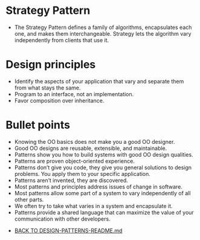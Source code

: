 # Strategy Pattern

* The Strategy Pattern defines a family of algorithms, encapsulates each one, 
and makes them interchangeable. Strategy lets the algorithm vary independently from clients that use it.

# Design principles

* Identify the aspects of your application that vary and separate them from what stays the same.
* Program to an interface, not an implementation.
* Favor composition over inheritance.


# Bullet points

* Knowing the OO basics does not make you a good OO designer.
* Good OO designs are reusable, extensible, and maintainable.
* Patterns show you how to build systems with good OO design qualities.
* Patterns are proven object-oriented experience.
* Patterns don’t give you code, they give you general solutions to design problems. You apply them to your specific application.
* Patterns aren’t invented, they are discovered.
* Most patterns and principles address issues of change in software.
* Most patterns allow some part of a system to vary independently of all other parts.
* We often try to take what varies in a system and encapsulate it.
* Patterns provide a shared language that can maximize the value of your communication with other developers.

- [BACK TO DESIGN-PATTERNS-README.md](../DESIGN-PATTERNS-README.md)